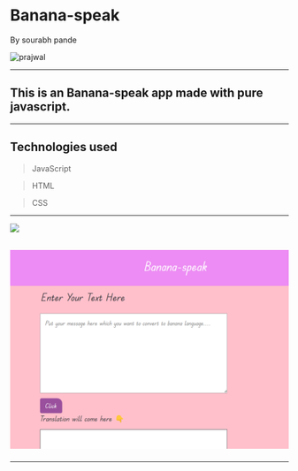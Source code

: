 # Banana-speak
By sourabh pande

 ![prajwal](https://img.shields.io/badge/sourabh--Pande-JS--Developer-green)

---
## This is an Banana-speak app made with pure javascript.

---
## Technologies used

> JavaScript

> HTML

> CSS
---


[ <img src= "https://img.shields.io/badge/Go LiVE-1DA1F?style=for-the-badge&logo=&logoColor=white" />]() 



## ![website](./img/img.png)
---